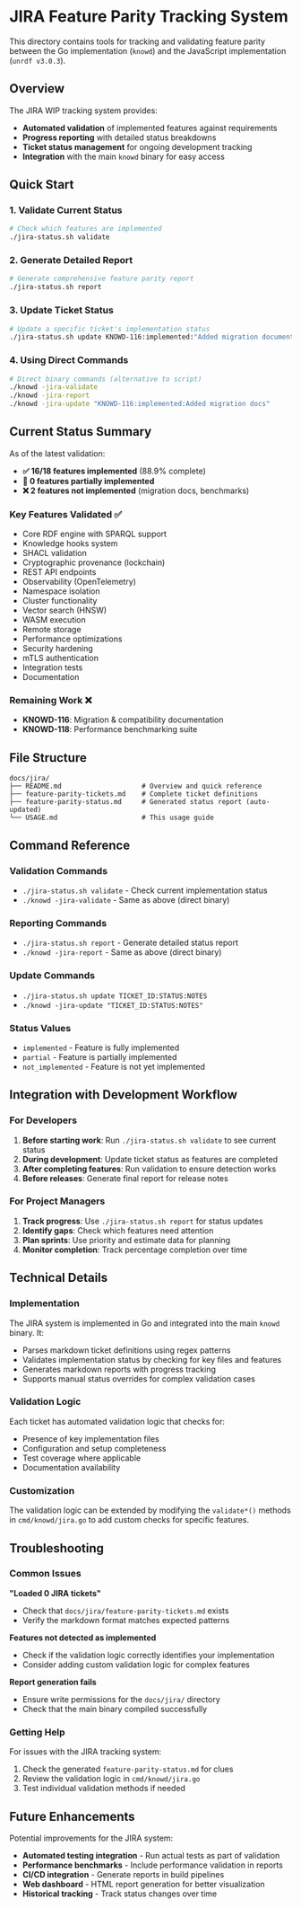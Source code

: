 # JIRA Feature Parity Tracking System

This directory contains tools for tracking and validating feature parity between the Go implementation (`knowd`) and the JavaScript implementation (`unrdf v3.0.3`).

## Overview

The JIRA WIP tracking system provides:
- **Automated validation** of implemented features against requirements
- **Progress reporting** with detailed status breakdowns
- **Ticket status management** for ongoing development tracking
- **Integration** with the main `knowd` binary for easy access

## Quick Start

### 1. Validate Current Status
```bash
# Check which features are implemented
./jira-status.sh validate
```

### 2. Generate Detailed Report
```bash
# Generate comprehensive feature parity report
./jira-status.sh report
```

### 3. Update Ticket Status
```bash
# Update a specific ticket's implementation status
./jira-status.sh update KNOWD-116:implemented:"Added migration documentation"
```

### 4. Using Direct Commands
```bash
# Direct binary commands (alternative to script)
./knowd -jira-validate
./knowd -jira-report
./knowd -jira-update "KNOWD-116:implemented:Added migration docs"
```

## Current Status Summary

As of the latest validation:

- **✅ 16/18 features implemented** (88.9% complete)
- **🔄 0 features partially implemented**
- **❌ 2 features not implemented** (migration docs, benchmarks)

### Key Features Validated ✅
- Core RDF engine with SPARQL support
- Knowledge hooks system
- SHACL validation
- Cryptographic provenance (lockchain)
- REST API endpoints
- Observability (OpenTelemetry)
- Namespace isolation
- Cluster functionality
- Vector search (HNSW)
- WASM execution
- Remote storage
- Performance optimizations
- Security hardening
- mTLS authentication
- Integration tests
- Documentation

### Remaining Work ❌
- **KNOWD-116**: Migration & compatibility documentation
- **KNOWD-118**: Performance benchmarking suite

## File Structure

```
docs/jira/
├── README.md                    # Overview and quick reference
├── feature-parity-tickets.md    # Complete ticket definitions
├── feature-parity-status.md     # Generated status report (auto-updated)
└── USAGE.md                     # This usage guide
```

## Command Reference

### Validation Commands
- `./jira-status.sh validate` - Check current implementation status
- `./knowd -jira-validate` - Same as above (direct binary)

### Reporting Commands
- `./jira-status.sh report` - Generate detailed status report
- `./knowd -jira-report` - Same as above (direct binary)

### Update Commands
- `./jira-status.sh update TICKET_ID:STATUS:NOTES`
- `./knowd -jira-update "TICKET_ID:STATUS:NOTES"`

### Status Values
- `implemented` - Feature is fully implemented
- `partial` - Feature is partially implemented
- `not_implemented` - Feature is not yet implemented

## Integration with Development Workflow

### For Developers
1. **Before starting work**: Run `./jira-status.sh validate` to see current status
2. **During development**: Update ticket status as features are completed
3. **After completing features**: Run validation to ensure detection works
4. **Before releases**: Generate final report for release notes

### For Project Managers
1. **Track progress**: Use `./jira-status.sh report` for status updates
2. **Identify gaps**: Check which features need attention
3. **Plan sprints**: Use priority and estimate data for planning
4. **Monitor completion**: Track percentage completion over time

## Technical Details

### Implementation
The JIRA system is implemented in Go and integrated into the main `knowd` binary. It:
- Parses markdown ticket definitions using regex patterns
- Validates implementation status by checking for key files and features
- Generates markdown reports with progress tracking
- Supports manual status overrides for complex validation cases

### Validation Logic
Each ticket has automated validation logic that checks for:
- Presence of key implementation files
- Configuration and setup completeness
- Test coverage where applicable
- Documentation availability

### Customization
The validation logic can be extended by modifying the `validate*()` methods in `cmd/knowd/jira.go` to add custom checks for specific features.

## Troubleshooting

### Common Issues

**"Loaded 0 JIRA tickets"**
- Check that `docs/jira/feature-parity-tickets.md` exists
- Verify the markdown format matches expected patterns

**Features not detected as implemented**
- Check if the validation logic correctly identifies your implementation
- Consider adding custom validation logic for complex features

**Report generation fails**
- Ensure write permissions for the `docs/jira/` directory
- Check that the main binary compiled successfully

### Getting Help
For issues with the JIRA tracking system:
1. Check the generated `feature-parity-status.md` for clues
2. Review the validation logic in `cmd/knowd/jira.go`
3. Test individual validation methods if needed

## Future Enhancements

Potential improvements for the JIRA system:
- **Automated testing integration** - Run actual tests as part of validation
- **Performance benchmarks** - Include performance validation in reports
- **CI/CD integration** - Generate reports in build pipelines
- **Web dashboard** - HTML report generation for better visualization
- **Historical tracking** - Track status changes over time
